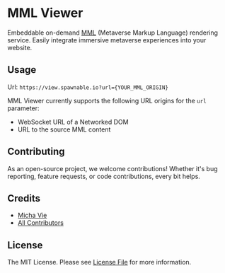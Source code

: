 # MML Viewer

Embeddable on-demand [MML](https://mml.io) (Metaverse Markup Language) rendering service. Easily integrate immersive metaverse experiences into your website.

## Usage

Url: `https://view.spawnable.io?url={YOUR_MML_ORIGIN}`

MML Viewer currently supports the following URL origins for the `url` parameter:

- WebSocket URL of a Networked DOM
- URL to the source MML content

## Contributing

As an open-source project, we welcome contributions! Whether it's bug reporting, feature requests, or code contributions, every bit helps.

## Credits

- [Micha Vie](https://github.com/michavie)
- [All Contributors](../../contributors)

## License

The MIT License. Please see [License File](LICENSE) for more information.
